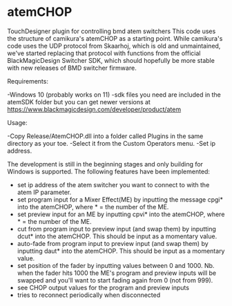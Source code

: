 # atemCHOP
TouchDesigner plugin for controlling bmd atem switchers
This code uses the structure of camikura's atemCHOP as a starting point. While camikura's code uses the UDP protocol from Skaarhoj, which is old and unmaintained, we've started replacing that protocol with functions from the official BlackMagicDesign Switcher SDK, which should hopefully be more stable with new releases of BMD switcher firmware.

Requirements:

-Windows 10 (probably works on 11)
-sdk files you need are included in the atemSDK folder but you can get newer versions at https://www.blackmagicdesign.com/developer/product/atem

Usage:

-Copy Release/AtemCHOP.dll into a folder called Plugins in the same directory as your toe.
-Select it from the Custom Operators menu.
-Set ip address.

The development is still in the beginning stages and only building for Windows is supported. The following features have been implemented:

- set ip address of the atem switcher you want to connect to with the atem IP parameter.
- set program input for a Mixer Effect(ME) by inputting the message cpgi* into the atemCHOP, where * = the number of the ME.
- set preview input for an ME by inputting cpvi* into the atemCHOP, where * = the number of the ME.
- cut from program input to preview input (and swap them) by inputting dcut* into the atemCHOP. This should be input as a momentary value.
- auto-fade from program input to preview input (and swap them) by inputting daut* into the atemCHOP. This should be input as a momentary value.
- set position of the fader by inputting values between 0 and 1000. Nb. when the fader hits 1000 the ME's program and preview inputs will be swapped and you'll want to start fading again from 0 (not from 999).
- see CHOP output values for the program and preview inputs
- tries to reconnect periodically when disconnected

